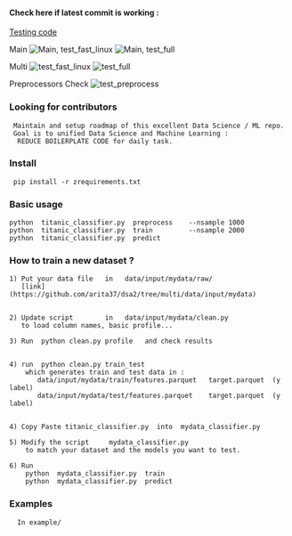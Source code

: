 
#### Check here if latest commit is working :

[Testing code ](https://github.com/arita37/dsa2/blob/main/ztest/run_fast.sh)

Main
![Main, test_fast_linux](https://github.com/arita37/dsa2/workflows/test_fast_linux/badge.svg?branch=main)
![Main, test_full](https://github.com/arita37/dsa2/workflows/test_full/badge.svg?branch=main)


Multi
  ![test_fast_linux](https://github.com/arita37/dsa2/workflows/test_fast_linux/badge.svg?branch=multi)
   ![test_full](https://github.com/arita37/dsa2/workflows/test_full/badge.svg?branch=multi)


Preprocessors Check
![test_preprocess](https://github.com/arita37/dsa2/workflows/test_preprocess/badge.svg?branch=multi)


### Looking for contributors
     Maintain and setup roadmap of this excellent Data Science / ML repo.
     Goal is to unified Data Science and Machine Learning :
      REDUCE BOILERPLATE CODE for daily task.
      

### Install 
     pip install -r zrequirements.txt


### Basic usage 
    python  titanic_classifier.py  preprocess    --nsample 1000
    python  titanic_classifier.py  train         --nsample 2000
    python  titanic_classifier.py  predict



### How to train a new dataset ?
    1) Put your data file   in   data/input/mydata/raw/   
       [link](https://github.com/arita37/dsa2/tree/multi/data/input/mydata)
       

    2) Update script        in   data/input/mydata/clean.py
       to load column names, basic profile...

    3) Run  python clean.py profile   and check results


    4) run  python clean.py train_test
        which generates train and test data in :   
           data/input/mydata/train/features.parquet   target.parquet  (y label)        
           data/input/mydata/test/features.parquet    target.parquet  (y label)                
                

    4) Copy Paste titanic_classifier.py  into  mydata_classifier.py
    
    5) Modify the script     mydata_classifier.py
        to match your dataset and the models you want to test.
          
    6) Run 
        python  mydata_classifier.py  train
        python  mydata_classifier.py  predict

        
### Examples

      In example/


```




